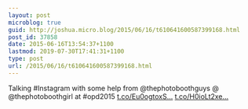 ```yaml
---
layout: post
microblog: true
guid: http://joshua.micro.blog/2015/06/16/t610641600587399168.html
post_id: 37858
date: 2015-06-16T13:54:37+1100
lastmod: 2019-07-30T17:41:31+1100
type: post
url: /2015/06/16/t610641600587399168.html
---
```

Talking #Instagram with some help from @thephotoboothguys @ @thephotoboothgirl at #opd2015 [t.co/Eu0ogtoxS...](http://t.co/Eu0ogtoxS3) [t.co/H0ioLt2xe...](http://t.co/H0ioLt2xeC)
